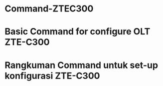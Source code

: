 # Command-ZTEC300
Basic Command for configure OLT ZTE-C300
========================================
Rangkuman Command untuk set-up konfigurasi ZTE-C300
========================================

